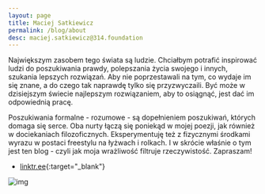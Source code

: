 ```yaml
---
layout: page
title: Maciej Satkiewicz
permalink: /blog/about
desc: maciej.satkiewicz@314.foundation
---
```


<!-- 
Rozbebeszający, wszędobylski intelekt, który wykorzystuje umysł ścisły, aby znaleźć wyjście z labiryntu.

Że zadaję dużo pytań etc. 
-->

<!-- Moją największą ambicją jest zrozumienie natury świata i świadomości. Temat biorę całkiem poważnie, chociaż nie ograniczam się do niego. W tej chwili rozwijam Fundację [314 Foundation](https://314.foundation). Prowadzę też niezależny research dotyczący **kreatywnej sztucznej inteligencji** - w ten sposób staram się możliwie formalnie (i wykonalnie) chwycić temat świadomości. Algorytmy kreatywne to w szczególności algorytmy, które potrafią rozwiązywać otwarte problemy, docelowo problemy naukowe. To jest moje najbardziej osobiste przedsięwzięcie i - biorąc pod uwagę dotychczasowe rezultaty - jestem optymistą :) -->

Największym zasobem tego świata są ludzie. Chciałbym potrafić inspirować ludzi do poszukiwania prawdy, polepszania życia swojego i innych, szukania lepszych rozwiązań. Aby nie poprzestawali na tym, co wydaje im się znane, a do czego tak naprawdę tylko się przyzwyczaili. Być może w dzisiejszym świecie najlepszym rozwiązaniem, aby to osiągnąć, jest dać im odpowiednią pracę.

Poszukiwania formalne - rozumowe - są dopełnieniem poszukiwań, których domaga się serce. Oba nurty łączą się poniekąd w mojej poezji, jak również w dociekaniach filozoficznych. Eksperymentuję też z fizycznymi środkami wyrazu w postaci freestylu na łyżwach i rolkach. I w skrócie właśnie o tym jest ten blog - czyli jak moja wrażliwość filtruje rzeczywistość. Zapraszam!

- [linktr.ee](https://linktr.ee/maciej_satkiewicz){:target="_blank"}
<!-- - [facebook](https://www.facebook.com/maciej.satkiewicz){:target="_blank"} -->
<!-- - [linkedin](https://www.linkedin.com/in/maciej-satkiewicz-224677a6/){:target="_blank"} -->
<!-- - [instagram](https://www.instagram.com/krul_torwaru/){:target="_blank"} -->
<!-- - [youtube](https://www.youtube.com/channel/UC2T-DFgVhqdz5hv1-Nadv6g){:target="_blank"} -->
<!-- - [github](https://github.com/Swarzkopf314){:target="_blank"} -->

<!-- ![img]({{site.baseurl}}{{site.img_url}}prezes_focia.jpg) -->


![img]({{site.baseurl}}{{site.img_url}}background_dixit.jpg)
<!-- ![img]({{site.baseurl}}{{site.img_url}}background_dixit.jpg){:height="36px" width="36px"} -->
<!-- <div><img src="{{site.baseurl}}{{site.img_url}}background_dixit.jpg" alt="drawing" width="20"/></div> -->

[wiki-agi]: https://en.wikipedia.org/wiki/Artificial_general_intelligence

<!-- 
Ciekawskie, wszędobylskie stworzenie, które rozbebesza różne idee, miejsca czy emocje - z ciekawości, co znajdzie w środku. A potem układa z wydobytego sedna eleganckie konstrukcje.

Ten blog to zbiór moich małych trofeów intelektualnych, rzeczy, które rozbebeszyłem, część z nich robebeszam dalej, część mnie znudziła. Chciałbym kiedyś robebeszyć całą rzeczywistość i spotkać ukrytego demiurga.

Dlatego część rzeczy rozbebeszam poważnie, precyzyjnymi, weryfikowalnymi i niesłychanie ogólnymi narzędziami, jakimi są pobłogosławione nasze czasy - języki i nauki ścisłe, w tym także języki programowania. Bo dopóki nie potrafisz czegoś zaprogramować, tak naprawdę nie wiesz, co mówisz. A dopóki ten program nie działa odpowiednio, Twoja idea nie ma pokrycia w rzeczywistości. Prawdziwą filozofię uprawiają dziś programiści

Ale czasem pokryciem może być intuicja, poczucie estetyczne czy zwyczajnie zabawa, dlatego inne rzeczy traktuję po prostu pazurami, dla zabicia czasu. Kto wie, czy w środku nie znajdę czegoś użytecznego. Głównie dla tych rzeczy znajdzie się tu miejsce.

Z pobłażaniem przyglądam się wszechobecnym komediom improwizowanym, żonglerce konwencjami, przekonaniu, że wszystko jest odkryte. Dlatego ludzie kłamią, odrywają się od rzeczywistości, która ich znudziła, bo nigdy jej nie poznali. Stają się swoimi własnymi, przewidywalnymi historiami, a w całym ich świecie jest mniej treści, niż w spojrzeniu ptaka czy zdziwieniu psa. Ostatecznie więc trzeba żyć dobrze, bo cały ten kosmos, który napaplaliśmy wokół siebie, jest mniej realny, niż cichy głos serca. -->